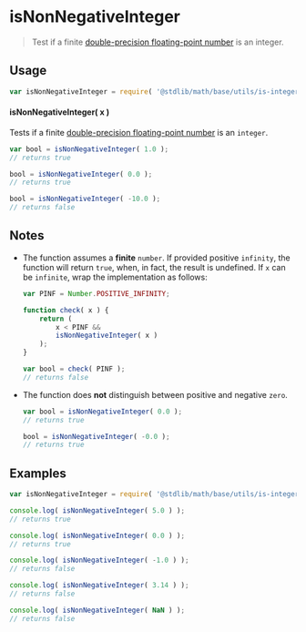 isNonNegativeInteger
===
> Test if a finite [double-precision floating-point number][ieee754] is an integer.

<!-- <usage> -->
## Usage

``` javascript
var isNonNegativeInteger = require( '@stdlib/math/base/utils/is-integer' );
```

#### isNonNegativeInteger( x )

Tests if a finite [double-precision floating-point number][ieee754] is an `integer`.

``` javascript
var bool = isNonNegativeInteger( 1.0 );
// returns true

bool = isNonNegativeInteger( 0.0 );
// returns true

bool = isNonNegativeInteger( -10.0 );
// returns false
```
<!-- </usage> -->

<!-- <notes> -->
## Notes

*   The function assumes a __finite__ `number`. If provided positive `infinity`, the function will return `true`, when, in fact, the result is undefined. If `x` can be `infinite`, wrap the implementation as follows:
    ``` javascript
    var PINF = Number.POSITIVE_INFINITY;

    function check( x ) {
        return (
            x < PINF &&
            isNonNegativeInteger( x )
        );
    }

    var bool = check( PINF );
    // returns false
    ```
*   The function does __not__ distinguish between positive and negative `zero`.
    ``` javascript
    var bool = isNonNegativeInteger( 0.0 );
    // returns true

    bool = isNonNegativeInteger( -0.0 );
    // returns true
    ```

<!-- </notes> -->

<!-- <examples> -->
## Examples

``` javascript
var isNonNegativeInteger = require( '@stdlib/math/base/utils/is-integer' );

console.log( isNonNegativeInteger( 5.0 ) );
// returns true

console.log( isNonNegativeInteger( 0.0 ) );
// returns true

console.log( isNonNegativeInteger( -1.0 ) );
// returns false

console.log( isNonNegativeInteger( 3.14 ) );
// returns false

console.log( isNonNegativeInteger( NaN ) );
// returns false
```
<!-- </examples> -->

<!-- <links> -->
[ieee754]: https://en.wikipedia.org/wiki/IEEE_754-1985
<!-- </links> -->
